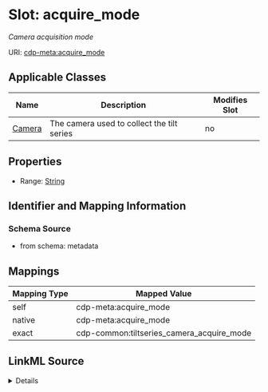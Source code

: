 

# Slot: acquire_mode


_Camera acquisition mode_



URI: [cdp-meta:acquire_mode](metadataacquire_mode)



<!-- no inheritance hierarchy -->





## Applicable Classes

| Name | Description | Modifies Slot |
| --- | --- | --- |
| [Camera](Camera.md) | The camera used to collect the tilt series |  no  |







## Properties

* Range: [String](String.md)





## Identifier and Mapping Information







### Schema Source


* from schema: metadata




## Mappings

| Mapping Type | Mapped Value |
| ---  | ---  |
| self | cdp-meta:acquire_mode |
| native | cdp-meta:acquire_mode |
| exact | cdp-common:tiltseries_camera_acquire_mode |




## LinkML Source

<details>
```yaml
name: acquire_mode
description: Camera acquisition mode
from_schema: metadata
exact_mappings:
- cdp-common:tiltseries_camera_acquire_mode
rank: 1000
alias: acquire_mode
owner: Camera
domain_of:
- Camera
range: string
inlined: true
inlined_as_list: true

```
</details>
